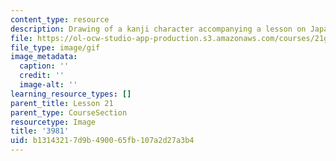 ```yaml
---
content_type: resource
description: Drawing of a kanji character accompanying a lesson on Japanese.
file: https://ol-ocw-studio-app-production.s3.amazonaws.com/courses/21g-504-japanese-iv-spring-2009/b13143217d9b490065fb107a2d27a3b4_3981.gif
file_type: image/gif
image_metadata:
  caption: ''
  credit: ''
  image-alt: ''
learning_resource_types: []
parent_title: Lesson 21
parent_type: CourseSection
resourcetype: Image
title: '3981'
uid: b1314321-7d9b-4900-65fb-107a2d27a3b4
---
```

